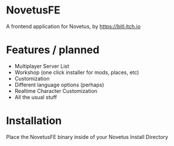  # NovetusFE
 A frontend application for Novetus, by https://bitl.itch.io
 
 # Features / planned
 - Multiplayer Server List
 - Workshop (one click installer for mods, places, etc)
 - Customization
 - Different language options (perhaps)
 - Realtime Character Customization
 - All the usual stuff
 
 # Installation
 Place the NovetusFE binary inside of your Novetus Install Directory
